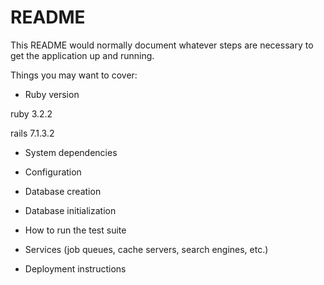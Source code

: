 # README

This README would normally document whatever steps are necessary to get the
application up and running.

Things you may want to cover:

* Ruby version

ruby  3.2.2

rails 7.1.3.2

* System dependencies

* Configuration

* Database creation

* Database initialization

* How to run the test suite

* Services (job queues, cache servers, search engines, etc.)

* Deployment instructions
